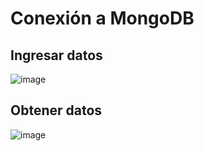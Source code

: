 # Conexión a MongoDB
## Ingresar datos

![image](https://github.com/A2lejo/MongoDB_Conexion/assets/133398181/2cac8031-706e-40b8-b9b8-452cb0c54b5c)


## Obtener datos

![image](https://github.com/A2lejo/MongoDB_Conexion/assets/133398181/91a4ec0f-4e5b-451c-afb6-cbd982433d38)
